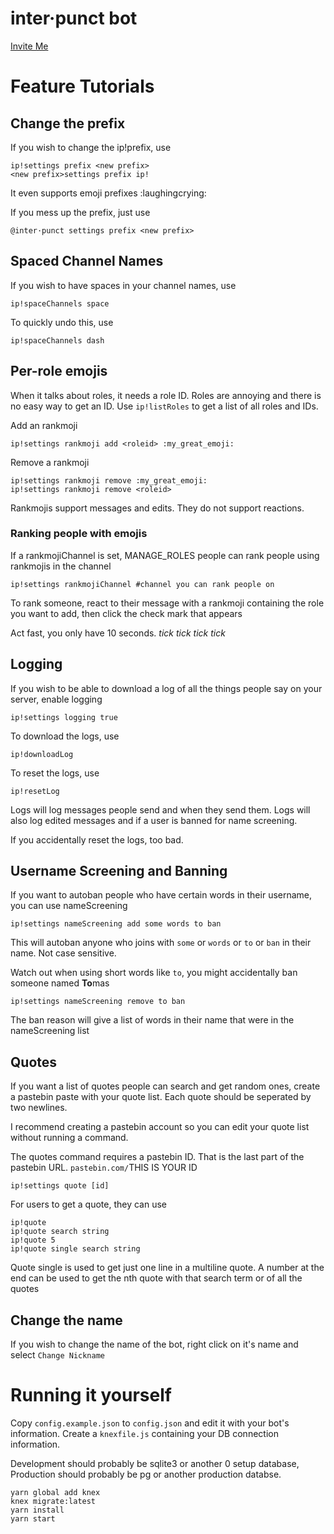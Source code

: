 # inter·punct bot

[Invite Me](https://discordapp.com/api/oauth2/authorize?client_id=433078185555656705&permissions=268445780&scope=bot)

<!-- [![Discuss](https://img.shields.io/discord/446481361692524545.svg)](https://discord.gg/j7qpZdE) -->

# Feature Tutorials

## Change the prefix

If you wish to change the ip!prefix, use

    ip!settings prefix <new prefix>
    <new prefix>settings prefix ip!

It even supports emoji prefixes :laughingcrying:

If you mess up the prefix, just use

    @inter·punct settings prefix <new prefix>

## Spaced Channel Names

If you wish to have spaces in your channel names, use

    ip!spaceChannels space

To quickly undo this, use

    ip!spaceChannels dash

## Per-role emojis

When it talks about roles, it needs a role ID. Roles are annoying and there is no easy way to get an ID. Use `ip!listRoles` to get a list of all roles and IDs.

Add an rankmoji

    ip!settings rankmoji add <roleid> :my_great_emoji:

Remove a rankmoji

    ip!settings rankmoji remove :my_great_emoji:
    ip!settings rankmoji remove <roleid>

Rankmojis support messages and edits. They do not support reactions.

### Ranking people with emojis

If a rankmojiChannel is set, MANAGE_ROLES people can rank people using rankmojis in the channel

    ip!settings rankmojiChannel #channel you can rank people on

To rank someone, react to their message with a rankmoji containing the role you want to add, then click the check mark that appears

Act fast, you only have 10 seconds. *tick* *tick* *tick* *tick*

## Logging

If you wish to be able to download a log of all the things people say on your server, enable logging

    ip!settings logging true

To download the logs, use

    ip!downloadLog

To reset the logs, use

    ip!resetLog

Logs will log messages people send and when they send them. Logs will also log edited messages and if a user is banned for name screening.

If you accidentally reset the logs, too bad.

## Username Screening and Banning

If you want to autoban people who have certain words in their username, you can use nameScreening

    ip!settings nameScreening add some words to ban

This will autoban anyone who joins with `some` or `words` or `to` or `ban` in their name. Not case sensitive.

Watch out when using short words like `to`, you might accidentally ban someone named **To**mas

    ip!settings nameScreening remove to ban

The ban reason will give a list of words in their name that were in the nameScreening list

## Quotes

If you want a list of quotes people can search and get random ones, create a pastebin paste with your quote list. Each quote should be seperated by two newlines.

I recommend creating a pastebin account so you can edit your quote list without running a command.

The quotes command requires a pastebin ID. That is the last part of the pastebin URL. `pastebin.com/`THIS IS YOUR ID

    ip!settings quote [id]

For users to get a quote, they can use

    ip!quote
    ip!quote search string
    ip!quote 5
    ip!quote single search string

Quote single is used to get just one line in a multiline quote. A number at the end can be used to get the nth quote with that search term or of all the quotes

## Change the name

If you wish to change the name of the bot, right click on it's name and select `Change Nickname`

# Running it yourself

Copy `config.example.json` to `config.json` and edit it with your bot's information. Create a `knexfile.js` containing your DB connection information.

Development should probably be sqlite3 or another 0 setup database, Production should probably be pg or another production databse.

    yarn global add knex
    knex migrate:latest
    yarn install
    yarn start
